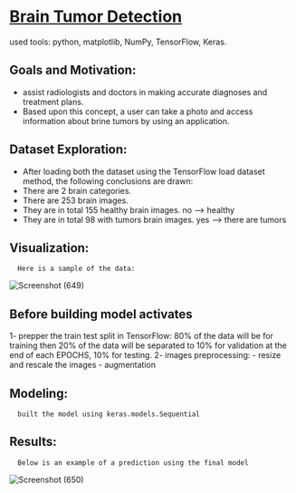 # [Brain Tumor Detection](https://github.com/0raghad/Brain-Tumor-Detection-)
  used tools: python, matplotlib, NumPy, TensorFlow, Keras.
  
## Goals and Motivation:

   - assist radiologists and doctors in making accurate diagnoses and treatment plans.
   - Based upon this concept, a user can take a photo and access information about brine tumors by using an application.
   
## Dataset Exploration:  

   - After loading both the dataset using the TensorFlow load dataset method, the following conclusions are drawn:
   - There are 2 brain categories.
   - There are 253 brain images.
   - They are in total 155 healthy brain images. no –> healthy
   - They are in total 98 with tumors brain images. yes –> there are tumors
   
## Visualization:

      Here is a sample of the data:
   
   ![Screenshot (649)](https://user-images.githubusercontent.com/80716758/160547946-bfec54d3-5234-4101-9290-a7461af2a257.png)
     
## Before building model activates

   1- prepper the train test split in TensorFlow:
      80% of the data will be for training
      then 20% of the data will be separated to 10% for validation at the end of each EPOCHS, 10% for testing.
   2- images preprocessing:
      - resize and rescale the images
      - augmentation 
      
## Modeling:

      built the model using keras.models.Sequential
      
## Results:

      Below is an example of a prediction using the final model
  ![Screenshot (650)](https://user-images.githubusercontent.com/80716758/160552879-764fa9de-5496-447e-b0be-4a50b16c3e71.png)

